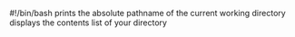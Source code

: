 #!/bin/bash
prints the absolute pathname of the current working directory
displays the contents list of your directory
